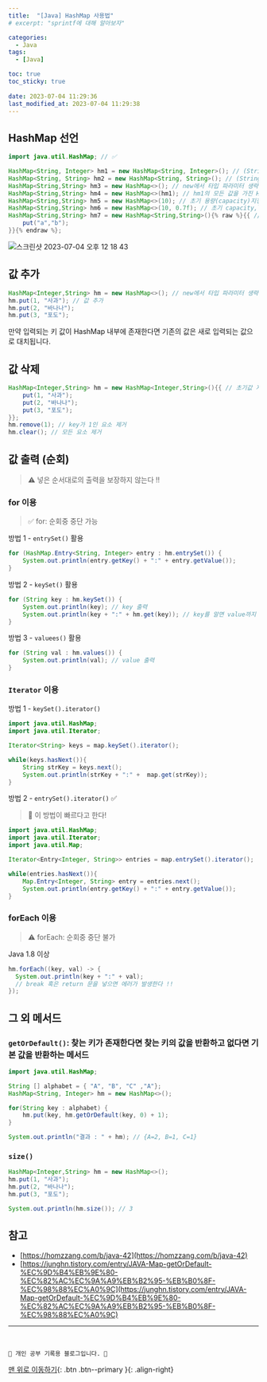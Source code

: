 ```yaml
---
title:  "[Java] HashMap 사용법"
# excerpt: "sprintf에 대해 알아보자"

categories:
  - Java
tags:
  - [Java]

toc: true
toc_sticky: true
 
date: 2023-07-04 11:29:36
last_modified_at: 2023-07-04 11:29:38
---
```



## HashMap 선언
```java
import java.util.HashMap; // ✅

HashMap<String, Integer> hm1 = new HashMap<String, Integer>(); // (String, Integer) 쌍의 HashMap생성
HashMap<String, String> hm2 = new HashMap<String, String>(); // (String, String) 쌍의 HashMap생성
HashMap<String,String> hm3 = new HashMap<>(); // new에서 타입 파라미터 생략가능
HashMap<String,String> hm4 = new HashMap<>(hm1); // hm1의 모든 값을 가진 HashMap생성
HashMap<String,String> hm5 = new HashMap<>(10); // 초기 용량(capacity)지정
HashMap<String,String> hm6 = new HashMap<>(10, 0.7f); // 초기 capacity,load factor지정
HashMap<String,String> hm7 = new HashMap<String,String>(){% raw %}{{ // 초기값 지정
    put("a","b");
}}{% endraw %};
```
![스크린샷 2023-07-04 오후 12 18 43](https://github.com/minju412/jenkins-test/assets/59405576/ae5b5424-8072-4868-ab57-46a25c185f0f)

## 값 추가
```java
HashMap<Integer,String> hm = new HashMap<>(); // new에서 타입 파라미터 생략가능
hm.put(1, "사과"); // 값 추가
hm.put(2, "바나나");
hm.put(3, "포도");
```
만약 입력되는 키 값이 HashMap 내부에 존재한다면 기존의 값은 새로 입력되는 값으로 대치됩니다.


## 값 삭제
```java
HashMap<Integer,String> hm = new HashMap<Integer,String>(){{ // 초기값 지정
    put(1, "사과");
    put(2, "바나나");
    put(3, "포도");
}};
hm.remove(1); // key가 1인 요소 제거
hm.clear(); // 모든 요소 제거
```

## 값 출력 (순회)
> ⚠️ 넣은 순서대로의 출력을 보장하지 않는다 !!

### for 이용
> ✅ for: 순회중 중단 가능

방법 1 - `entrySet()` 활용
```java
for (HashMap.Entry<String, Integer> entry : hm.entrySet()) {
    System.out.println(entry.getKey() + ":" + entry.getValue());
}
```

방법 2 - `keySet()` 활용
```java
for (String key : hm.keySet()) {
    System.out.println(key); // key 출력
    System.out.println(key + ":" + hm.get(key)); // key를 알면 value까지 출력 가능
}
```

방법 3 - `valuees()` 활용
```java
for (String val : hm.values()) {
    System.out.println(val); // value 출력
}
```

### `Iterator` 이용
방법 1 - `keySet().iterator()`
```java
import java.util.HashMap;
import java.util.Iterator;

Iterator<String> keys = map.keySet().iterator();

while(keys.hasNext()){
	String strKey = keys.next();
	System.out.println(strKey + ":" +  map.get(strKey));
}
```

방법 2 - `entrySet().iterator()` ✅
> 🌟 이 방법이 빠르다고 한다!

```java
import java.util.HashMap;
import java.util.Iterator;
import java.util.Map;

Iterator<Entry<Integer, String>> entries = map.entrySet().iterator();

while(entries.hasNext()){
    Map.Entry<Integer, String> entry = entries.next();
    System.out.println(entry.getKey() + ":" + entry.getValue());
}
```

### forEach 이용
> ⚠️ forEach: 순회중 중단 불가

Java 1.8 이상
```java
hm.forEach((key, val) -> {
  System.out.println(key + ":" + val);
  // break 혹은 return 문을 넣으면 에러가 발생한다 !!
});
```

## 그 외 메서드
### `getOrDefault()`: 찾는 키가 존재한다면 찾는 키의 값을 반환하고 없다면 기본 값을 반환하는 메서드
```java
import java.util.HashMap;

String [] alphabet = { "A", "B", "C" ,"A"};
HashMap<String, Integer> hm = new HashMap<>();

for(String key : alphabet) {
    hm.put(key, hm.getOrDefault(key, 0) + 1);
}

System.out.println("결과 : " + hm); // {A=2, B=1, C=1}
```

### `size()`
```java
HashMap<Integer,String> hm = new HashMap<>();
hm.put(1, "사과");
hm.put(2, "바나나");
hm.put(3, "포도");

System.out.println(hm.size()); // 3
```


## 참고
- [https://homzzang.com/b/java-42](https://homzzang.com/b/java-42)
- [https://junghn.tistory.com/entry/JAVA-Map-getOrDefault-%EC%9D%B4%EB%9E%80-%EC%82%AC%EC%9A%A9%EB%B2%95-%EB%B0%8F-%EC%98%88%EC%A0%9C](https://junghn.tistory.com/entry/JAVA-Map-getOrDefault-%EC%9D%B4%EB%9E%80-%EC%82%AC%EC%9A%A9%EB%B2%95-%EB%B0%8F-%EC%98%88%EC%A0%9C)


***
<br>


    💛 개인 공부 기록용 블로그입니다. 👻

[맨 위로 이동하기](#){: .btn .btn--primary }{: .align-right}